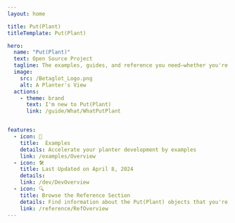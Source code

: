 ```yaml
---
layout: home

title: Put(Plant)
titleTemplate: Put(Plant)

hero: 
  name: "Put(Plant)"
  text: Open Source Project
  tagline: The examples, guides, and reference you need—whether you're planting in the mountains of British Columbia, the wetlands of the Canadian Shield, or anywhere in between. Take advantage of these resources to develop your ability to plant faster and with higher quality.
  image:
    src: /Betaglot_Logo.png
    alt: A Planter's View
  actions:
    - theme: brand
      text: I'm new to Put(Plant)
      link: /guide/What/WhatPutPlant


features:
  - icon: 🔷
    title:  Examples
    details: Accelerate your planter development by examples
    link: /examples/Overview
  - icon: 🛠️
    title: Last Updated on April 8, 2024
    details: 
    link: /dev/DevOverview
  - icon: 🔍
    title: Browse the Reference Section
    details: Find information about the Put(Plant) objects that you're using
    link: /reference/RefOverview
---
```

